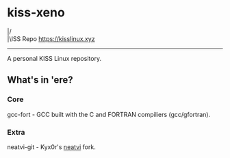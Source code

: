 # kiss-xeno
|/  
|\ISS Repo                                                 https://kisslinux.xyz
________________________________________________________________________________

A personal KISS Linux repository.

## What's in 'ere?

### Core
gcc-fort - GCC built with the C and FORTRAN compiliers (gcc/gfortran).

### Extra
neatvi-git - Kyx0r's [neatvi](https://github.com/kyx0r/neatvi) fork.
